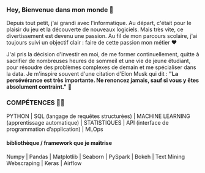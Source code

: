 ### Hey, Bienvenue dans mon monde  👋

Depuis tout petit, j'ai grandi avec l'informatique. Au départ, c'était pour le plaisir du jeu et la découverte de nouveaux logiciels. Mais très vite, ce divertissement est devenu une passion. Au fil de mon parcours scolaire, j'ai toujours suivi un objectif clair : faire de cette passion mon métier ❤️

J'ai pris la décision d'investir en moi, de me former continuellement, quitte à sacrifier de nombreuses heures de sommeil et une vie de jeune étudiant, pour résoudre des problèmes complexes de demain et me spécialiser dans la data. Je m'inspire souvent d'une citation d'Elon Musk qui dit : **"La persévérance est très importante. Ne renoncez jamais, sauf si vous y êtes absolument contraint."** 🤝

### COMPÉTENCES 👨‍💻
PYTHON | SQL (langage de requêtes structurées) | MACHINE LEARNING (apprentissage
automatique) | STATISTIQUES | API (interface de programmation d’application) | MLOps

#### bibliothèque / framework que je maîtrise
Numpy | Pandas | Matplotlib | Seaborn | PySpark | Bokeh | Text Mining
Webscraping | Keras | Airflow

<!--
**MarvinLaurac/MarvinLaurac** is a ✨ _special_ ✨ repository because its `README.md` (this file) appears on your GitHub profile.

